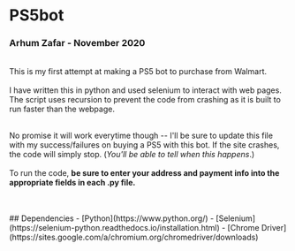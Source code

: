 # PS5bot

### Arhum Zafar - November 2020
<br>
This is my first attempt at making a PS5 bot to purchase from Walmart.
<br>

<br>
I have written this in python and used selenium to interact with web pages. The script uses recursion to prevent the code from crashing as it is built to run faster than the webpage. 
<br>
<br>

No promise it will work everytime though -- I'll be sure to update this file with my success/failures on buying a PS5 with this bot.
If the site crashes, the code will simply stop. (*You'll be able to tell when this happens*.)
<br>
<br>
To run the code, **be sure to enter your address and payment info into the appropriate fields in each .py file.**

<br>
<br>
## Dependencies
- [Python](https://www.python.org/)
- [Selenium](https://selenium-python.readthedocs.io/installation.html)
- [Chrome Driver](https://sites.google.com/a/chromium.org/chromedriver/downloads)



